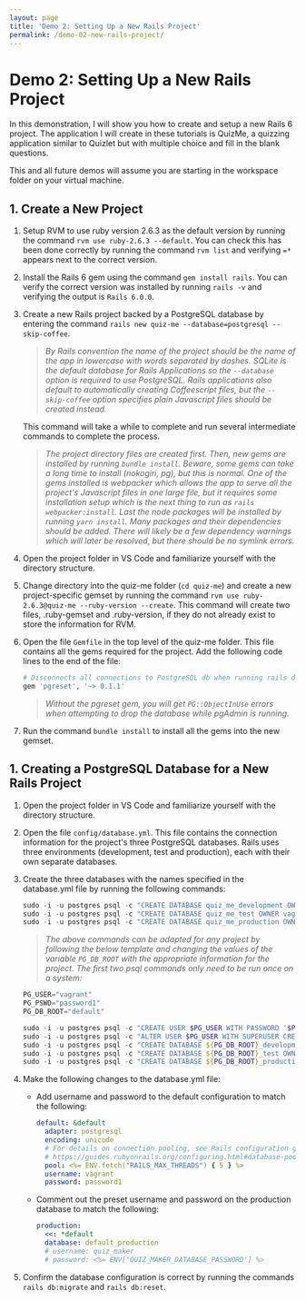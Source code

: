 ```yaml
---
layout: page
title: 'Demo 2: Setting Up a New Rails Project'
permalink: /demo-02-new-rails-project/
---
```


# Demo 2: Setting Up a New Rails Project

In this demonstration, I will show you how to create and setup a new Rails 6 project. The application I will create in these tutorials is QuizMe, a quizzing application similar to Quizlet but with multiple choice and fill in the blank questions.

This and all future demos will assume you are starting in the workspace folder on your virtual machine.

## 1. Create a New Project

1. Setup RVM to use ruby version 2.6.3 as the default version by running the command `rvm use ruby-2.6.3 --default`. You can check this has been done correctly by running the command `rvm list` and verifying `=*` appears next to the correct version.

1. Install the Rails 6 gem using the command `gem install rails`. You can verify the correct version was installed by running `rails -v` and verifying the output is `Rails 6.0.0`.

1. Create a new Rails project backed by a PostgreSQL database by entering the command `rails new quiz-me --database=postgresql --skip-coffee`.
    > _By Rails convention the name of the project should be the name of the app in lowercase with words separated by dashes. SQLite is the default database for Rails Applications so the `--database` option is required to use PostgreSQL. Rails applications also default to automatically creating Coffeescript files, but the `--skip-coffee` option specifies plain Javascript files should be created instead._

   This command will take a while to complete and run several intermediate commands to complete the process.

    > _The project directory files are created first. Then, new gems are installed by running `bundle install`. Beware, some gems can take a long time to install (nokogiri, pg), but this is normal. One of the gems installed is webpacker which allows the app to serve all the project's Javascript files in one large file, but it requires some installation setup which is the next thing to run as `rails webpacker:install`. Last the node packages will be installed by running `yarn install`. Many packages and their dependencies should be added. There will likely be a few dependency warnings which will later be resolved, but there should be no symlink errors._

1. Open the project folder in VS Code and familiarize yourself with the directory structure.

1. Change directory into the quiz-me folder (`cd quiz-me`) and create a new project-specific gemset by running the command `rvm use ruby-2.6.3@quiz-me --ruby-version --create`. This command will create two files, .ruby-gemset and .ruby-version, if they do not already exist to store the information for RVM.

1. Open the file `Gemfile` in the top level of the quiz-me folder. This file contains all the gems required for the project. Add the following code lines to the end of the file:

    ```ruby
    # Disconnects all connections to PostgreSQL db when running rails db:reset
    gem 'pgreset', '~> 0.1.1'
    ```

    > _Without the pgreset gem, you will get `PG::ObjectInUse` errors when attempting to drop the database while pgAdmin is running._

1. Run the command `bundle install` to install all the gems into the new gemset.

## 1. Creating a PostgreSQL Database for a New Rails Project

1. Open the project folder in VS Code and familiarize yourself with the directory structure.

1. Open the file `config/database.yml`. This file contains the connection information for the project's three PostgreSQL databases. Rails uses three environments (development, test and production), each with their own separate databases.

1. Create the three databases with the names specified in the database.yml file by running the following commands:

    ```Powershell
    sudo -i -u postgres psql -c "CREATE DATABASE quiz_me_development OWNER vagrant;"
    sudo -i -u postgres psql -c "CREATE DATABASE quiz_me_test OWNER vagrant;"
    sudo -i -u postgres psql -c "CREATE DATABASE quiz_me_production OWNER vagrant;"
    ```

    > _The above commands can be adapted for any project by following the below template and changing the values of the variable `PG_DB_ROOT` with the appropriate information for the project. The first two psql commands only need to be run once on a system:_  

    ```Powershell
    PG_USER="vagrant"
    PG_PSWD="password1"
    PG_DB_ROOT="default"

    sudo -i -u postgres psql -c "CREATE USER $PG_USER WITH PASSWORD '$PG_PSWD';"
    sudo -i -u postgres psql -c "ALTER USER $PG_USER WITH SUPERUSER CREATEDB;"
    sudo -i -u postgres psql -c "CREATE DATABASE ${PG_DB_ROOT}_development OWNER $PG_USER;"
    sudo -i -u postgres psql -c "CREATE DATABASE ${PG_DB_ROOT}_test OWNER $PG_USER;"
    sudo -i -u postgres psql -c "CREATE DATABASE ${PG_DB_ROOT}_production OWNER $PG_USER;"
    ```

1. Make the following changes to the database.yml file:
    - Add username and password to the default configuration to match the following:

      ```yaml
      default: &default
        adapter: postgresql
        encoding: unicode
        # For details on connection pooling, see Rails configuration guide
        # https://guides.rubyonrails.org/configuring.html#database-pooling
        pool: <%= ENV.fetch("RAILS_MAX_THREADS") { 5 } %>
        username: vagrant
        password: password1
      ```

    - Comment out the preset username and password on the production database to match the following:

      ```yaml
      production:
        <<: *default
        database: default_production
        # username: quiz_maker
        # password: <%= ENV['QUIZ_MAKER_DATABASE_PASSWORD'] %>
      ```

1. Confirm the database configuration is correct by running the commands `rails db:migrate` and `rails db:reset`.
